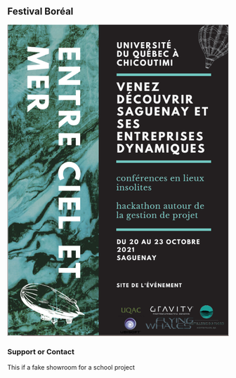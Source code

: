 ## Festival Boréal
![Affiche du festival](https://github.com/ethicnology/festival-boreal/blob/gh-pages/affiche-festival-boreal.png "Affiche du festival")

### Support or Contact

This if a fake showroom for a school project
